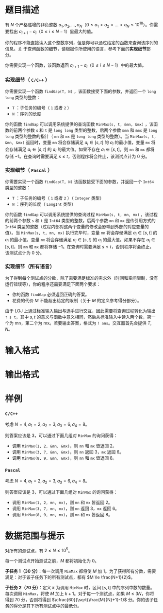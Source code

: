 
# 题目描述

有 $N$ 个严格递增的非负整数 $a_1,a_2,\ldots,a_N$（$0 \le a_1 < a_2 < \ldots < a_N \le 10^{18}$）。你需要找出 $a_{i+1}-a_i$（$0 \le i \le N-1$）里最大的值。

你的程序不能直接读入这个整数序列，但是你可以通过给定的函数来查询该序列的信息。关
于查询函数的细节，请根据你所使用的语言，参考下面的**实现细节**部分。

你需要实现一个函数，该函数返回 $a_{i+1}-a_i$（$0 \le i \le N-1$）中的最大值。

### 实现细节（ `C/C++` ）

你需要实现一个函数 `findGap(T, N)` ，该函数接受下面的参数，并返回一个 `long long` 类型的整数：

* `T` ：子任务的编号（ `1` 或者 `2` ）
* `N` ：序列的长度

你的函数 `findGap` 可以调用系统提供的查询函数 `MinMax(s, t, &mn, &mx)` ，该函数的前两个参数 `s` 和 `t` 是 `long long` 类型的整数，后两个参数 `&mn` 和 `&mx` 是 `long long` 类型的整数的指针（ `mn` 和 `mx` 是 `long long` 类型的整数）。当 `MinMax(s, t, &mn, &mx)` 返回时，变量 `mn` 将会存储满足 $a_i \in [s, t]$ 的 $a_i$ 的最小值，变量 `mx` 将会存储满足 $a_i \in [s, t]$ 的 $a_i$ 的最大值。如果不存在 $a_i \in [s, t]$，则 `mn` 和 `mx` 都将存储 $-1$。在查询时需要满足 $s \le t$，否则程序将会终止，该测试点计为 $0$ 分。

### 实现细节（ `Pascal` ）

你需要实现一个函数 `findGap(T, N)` 该函数接受下面的参数，并返回一个 `Int64` 类型的整数：

* `T` ：子任务的编号（ `1` 或者 `2` ）（ `Integer` 类型）
* `N` ：序列的长度（ `LongInt` 类型）

你的函数 `findGap` 可以调用系统提供的查询过程 `MinMax(s, t, mn, mx)` ，该过程的前两个参数 `s` 和 `t` 是 `Int64` 类型的整数，后两个参数 `mn` 和 `mx` 是传引用方式的 `Int64` 类型的整数（过程内部对这两个变量的修改会影响到外部的对应变量的值）。当 `MinMax(s, t, mn, mx)` 执行完毕时，变量 `mn` 将会存储满足 $a_i \in [s, t]$ 的 $a_i$ 的最小值，变量 `mx` 将会存储满足 $a_i \in [s, t]$ 的 $a_i$ 的最大值。如果不存在 $a_i \in [s, t]$，则 `mn` 和 `mx` 都将存储 $-1$。在查询时需要满足 $s \le t$，否则程序将会终止，该测试点计为 $0$ 分。

### 实现细节（所有语言）

为了得到每个测试点的分数，除了需要满足标准的需求外（时间和空间限制，没有运行错误等），你的程序还需要满足下面两个要求：

* 你的函数 `findGap` 必须返回正确的答案。
* 花费的代价 $M$ 不能超出给定的限制（关于 $M$ 的定义参考得分部分）。

由于 LOJ 上通过标准输入输出与选手进行交互，因此需要将查询过程转化为输出 `? s t`，其中 $s,t$ 的意义与函数中意义相同，然后从标准输入中读入两个数，第一个为 $\text{mn}$，第二个为 $\text{mx}$。若要输出答案，格式为 `! ans`。交互器首先会提供 $T,N$。

# 输入格式



# 输出格式



# 样例

### `C/C++`

考虑 $N=4,a_1=2,a_2=3,a_3=6,a_4=8$。

则答案应该是 $3$，可以通过下面几组对 `MinMax` 的询问获得：

* 调用 `MinMax(1, 2, &mn, &mx)`，则 `mn` 和 `mx` 皆返回 $2$。
* 调用 `MinMax(3, 7, &mn, &mx)`，则 `mn` 返回 $3$，`mx` 返回 $6$。
* 调用 `MinMax(8, 9, &mn, &mx)`，则 `mn` 和 `mx` 皆返回 $8$。

### `Pascal`

考虑 $N=4,a_1=2,a_2=3,a_3=6,a_4=8$。

则答案应该是 $3$，可以通过下面几组对 `MinMax` 的询问获得：

* 调用 `MinMax(1, 2, mn, mx)`，则 `mn` 和 `mx` 皆返回 $2$。
* 调用 `MinMax(3, 7, mn, mx)`，则 `mn` 返回 $3$，`mx` 返回 $6$。
* 调用 `MinMax(8, 9, mn, mx)`，则 `mn` 和 `mx` 皆返回 $8$。


# 数据范围与提示

对所有的测试点，有 $2 \le N \le 10^5$。

每一个测试点开始测试之前，$M$ 都将初始化为 $0$。

**子任务 1（30 分）**：每一次调用 `MinMax` 都将使 $M$ 加 $1$。为了获得所有分数，需要满足：对于该子任务下的所有测试点，都有 $M \le \frac{N+1}{2}$。

**子任务 2（70 分）**：定义 $k$ 为调用 `MinMax` 时，区间 $[s,t]$ 中的序列中数的数量。每次调用 `MinMax`，将使 $M$ 加上 $k+1$。对于每一个测试点，如果 $M \le 3N$，你将得到 $70$ 分，否则将得到 $\cfrac{60}{\sqrt{\frac{M}{N}+1}-1}$ 分。你的该子任务的得分是其下所有测试点中的最低分。

